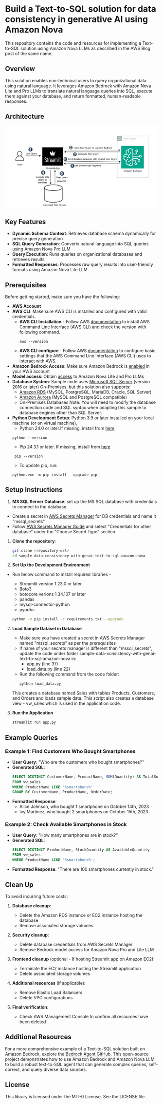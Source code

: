# Build a Text-to-SQL solution for data consistency in generative AI using Amazon Nova

This repository contains the code and resources for implementing a Text-to-SQL solution using Amazon Nova LLMs as described in the AWS Blog post of the same name.

## Overview

This solution enables non-technical users to query organizational data using natural language. It leverages Amazon Bedrock with Amazon Nova Lite and Pro LLMs to translate natural language queries into SQL, execute them against your database, and return formatted, human-readable responses.

## Architecture 

![alt text](/images/ML-17543-arch-diag.png)


## Key Features

- **Dynamic Schema Context**: Retrieves database schema dynamically for precise query generation
- **SQL Query Generation**: Converts natural language into SQL queries using Amazon Nova Pro LLM
- **Query Execution**: Runs queries on organizational databases and retrieves results
- **Formatted Responses**: Processes raw query results into user-friendly formats using Amazon Nova Lite LLM

## Prerequisites
Before getting started, make sure you have the following:

- **AWS Account** 
- **AWS CLI**: Make sure AWS CLI is installed and configured with valid credentials.
   - **AWS CLI Installation** - Follow AWS [documentation](https://docs.aws.amazon.com/cli/latest/userguide/install-cliv2.html) to install AWS Command Line Interface (AWS CLI) and check the version with following command.
      ```shell
      aws --version
      ```
   - **AWS CLI configure** - Follow AWS [documentation](https://docs.aws.amazon.com/cli/latest/userguide/cli-configure-files.html) to configure basic settings that the AWS Command Line Interface (AWS CLI) uses to interact with AWS.
- **Amazon Bedrock Access**: Make sure Amazon Bedrock is [enabled](https://docs.aws.amazon.com/bedrock/latest/userguide/setting-up.html) in your AWS account
- **Model access**: Obtain [access](https://docs.aws.amazon.com/bedrock/latest/userguide/model-access.html) to Amazon Nova Lite and Pro LLMs
- **Database System**: Sample code uses [Microsoft SQL Server](https://www.microsoft.com/en-us/sql-server/sql-server-downloads) (version 2016 or later) On-Premises, but this solution also supports:
   - [Amazon RDS](https://aws.amazon.com/rds/) (MySQL, PostgreSQL, MariaDB, Oracle, SQL Server) 
   - [Amazon Aurora](https://aws.amazon.com/rds/aurora/) (MySQL and PostgreSQL compatible)
   - On-Premises Databases
   Note: You will need to modify the database connection code and SQL syntax when adapting this sample to database engines other than SQL Server.
- **Python Development Setup**: Python 3.9 or later installed on your local machine (or on virtual machine),
   - Python 24.0 or later.If missing, install from [here](https://www.python.org/downloads/)
    ```shell
    python --version
    ```
   - Pip 24.3.1 or later. If missing, install from [here](https://pip.pypa.io/en/stable/installation/)
   ```shell
    pip --version
    ```
   - To update pip, run: 
    ```shell
    python.exe -m pip install --upgrade pip
    ```

## Setup Instructions
1. **MS SQL Server Database**: set up the MS SQL database with credentials to connect to the database.
  - Create a secret in [AWS Secrets Manager](https://aws.amazon.com/secrets-manager/) for DB credentials and name it "mssql_secrets"
  - Follow [AWS Secrets Manager Guide](https://docs.aws.amazon.com/dms/latest/sbs/schema-conversion-oracle-postgresql-step-4.html) and select "Credentials for other database" under the "Choose Secret Type" section

1. **Clone the repository**:
   ```bash
   git clone <repository-url>
   cd sample-data-consistency-with-genai-text-to-sql-amazon-nova
   ```

1. **Set Up the Development Environment**
- Run below command to install required libraries -
   - Streamlit version 1.23.0 or later
   - Boto3
   - botocore verions 1.34.107 or later
   - pandas
   - mysql-connector-python
   - pyodbc

   ```bash
   python -m pip install -r requirements.txt --upgrade
   ```

2. **Load Sample Dataset in Database**
   - Make sure you have created a secret in AWS Secrets Manager named "mssql_secrets" as per the prerequisites
   - If name of your secrets manager is different than "mssql_secrets", update the code under folder sample-data-consistency-with-genai-text-to-sql-amazon-nova in:
     - app.py (line 37)
     - load_data.py (line 22)
   - Run the following command from the code folder:
     ```bash
     python load_data.py
     ```
   This creates a database named Sales with tables Products, Customers, and Orders and loads sample data. This script also creates a database view - vw_sales which is used in the application code.

3. **Run the Application**
   ```bash
   streamlit run app.py
   ```

## Example Queries

### Example 1: Find Customers Who Bought Smartphones
- **User Query**: "Who are the customers who bought smartphones?"
- **Generated SQL**: 
  ```sql
  SELECT DISTINCT CustomerName, ProductName, SUM(Quantity) AS TotalSoldQuantity 
  FROM vw_sales 
  WHERE ProductName LIKE '%smartphone%' 
  GROUP BY CustomerName, ProductName, OrderDate;
  ```
- **Formatted Response**:
  - Alice Johnson, who bought 1 smartphone on October 14th, 2023
  - Ivy Martinez, who bought 2 smartphones on October 15th, 2023

### Example 2: Check Available Smartphones in Stock
- **User Query**: "How many smartphones are in stock?"
- **Generated SQL**:
  ```sql
  SELECT DISTINCT ProductName, StockQuantity AS AvailableQuantity 
  FROM vw_sales 
  WHERE ProductName LIKE '%smartphone%';
  ```
- **Formatted Response**: "There are 100 smartphones currently in stock."

## Clean Up

To avoid incurring future costs:

1. **Database cleanup**:
   - Delete the Amazon RDS instance or EC2 instance hosting the database
   - Remove associated storage volumes

2. **Security cleanup**:
   - Delete database credentials from AWS Secrets Manager
   - Remove Bedrock model access for Amazon Nova Pro and Lite LLM

3. **Frontend cleanup** (optional - If hosting Streamlit app on Amazon EC2):
   - Terminate the EC2 instance hosting the Streamlit application
   - Delete associated storage volumes

4. **Additional resources** (if applicable):
   - Remove Elastic Load Balancers
   - Delete VPC configurations

5. **Final verification**:
   - Check AWS Management Console to confirm all resources have been deleted

## Additional Resources

For a more comprehensive example of a Text-to-SQL solution built on Amazon Bedrock, explore the [Bedrock Agent GitHub](https://github.com/aws-samples/bedrock-agent-txt2sql). This open-source project demonstrates how to use Amazon Bedrock and Amazon Nova LLM to build a robust text-to-SQL agent that can generate complex queries, self-correct, and query diverse data sources.

## License

This library is licensed under the MIT-0 License. See the LICENSE file.
